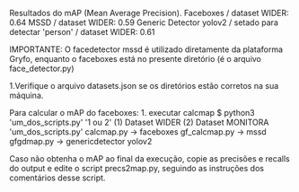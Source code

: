 Resultados do mAP (Mean Average Precision).
	Faceboxes / dataset WIDER: 0.64
	MSSD	/ dataset WIDER: 0.59
	Generic Detector yolov2 / setado para detectar 'person' / dataset WIDER: 0.61



IMPORTANTE: O facedetector mssd é utilizado diretamente da plataforma Gryfo, enquanto o faceboxes está no presente diretório (é o arquivo face_detector.py)

1.Verifique o arquivo datasets.json se os diretórios estão corretos na sua máquina.

Para calcular o mAP do faceboxes:
	1. executar calcmap
		$ python3 'um_dos_scripts.py' '1 ou 2'
			(1) Dataset WIDER
			(2) Dataset MONITORA
		'um_dos_scripts.py'
			calcmap.py -> faceboxes
			gf_calcmap.py -> mssd
			gfgdmap.py -> genericdetector yolov2

Caso não obtenha o mAP ao final da execução, copie as precisões e recalls do output e edite o script precs2map.py, seguindo as instruções dos comentários desse script.


